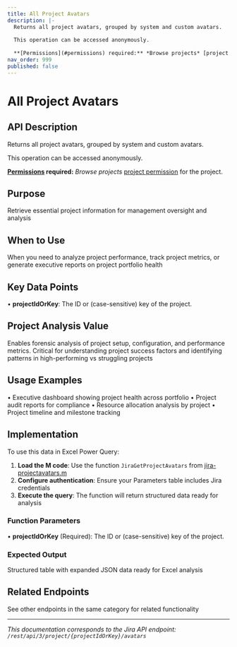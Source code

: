 ```yaml
---
title: All Project Avatars
description: |-
  Returns all project avatars, grouped by system and custom avatars.
  
  This operation can be accessed anonymously.
  
  **[Permissions](#permissions) required:** *Browse projects* [project permission](https://confluence.atlassian.com/x/yodKLg) for the project.
nav_order: 999
published: false
---
```


# All Project Avatars

## API Description
Returns all project avatars, grouped by system and custom avatars.

This operation can be accessed anonymously.

**[Permissions](#permissions) required:** *Browse projects* [project permission](https://confluence.atlassian.com/x/yodKLg) for the project.

## Purpose
Retrieve essential project information for management oversight and analysis

## When to Use
When you need to analyze project performance, track project metrics, or generate executive reports on project portfolio health

## Key Data Points
• **projectIdOrKey**: The ID or (case-sensitive) key of the project.

## Project Analysis Value
Enables forensic analysis of project setup, configuration, and performance metrics. Critical for understanding project success factors and identifying patterns in high-performing vs struggling projects

## Usage Examples
• Executive dashboard showing project health across portfolio
• Project audit reports for compliance
• Resource allocation analysis by project
• Project timeline and milestone tracking

## Implementation
To use this data in Excel Power Query:

1. **Load the M code**: Use the function `JiraGetProjectAvatars` from [jira-projectavatars.m](../assets/jira-projectavatars.m)
2. **Configure authentication**: Ensure your Parameters table includes Jira credentials
3. **Execute the query**: The function will return structured data ready for analysis

### Function Parameters
• **projectIdOrKey** (Required): The ID or (case-sensitive) key of the project.

### Expected Output
Structured table with expanded JSON data ready for Excel analysis

## Related Endpoints
See other endpoints in the same category for related functionality

---
*This documentation corresponds to the Jira API endpoint: `/rest/api/3/project/{projectIdOrKey}/avatars`*
